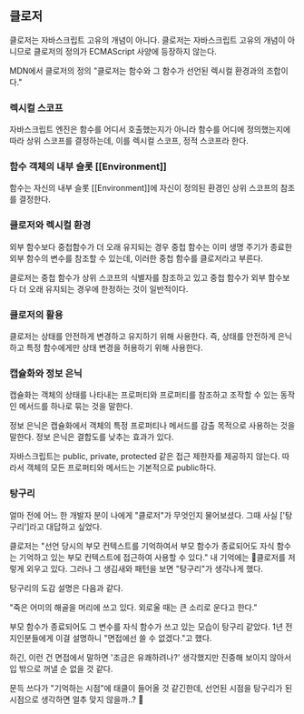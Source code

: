 ## 클로저
클로저는 자바스크립트 고유의 개념이 아니다. 
클로저는 자바스크립트 고유의 개념이 아니므로 클로저의 정의가 ECMAScript 사양에 등장하지 않는다. 

MDN에서 클로저의 정의
"클로저는 함수와 그 함수가 선언된 렉시컬 환경과의 조합이다."

### 렉시컬 스코프
자바스크립트 엔진은 함수를 어디서 호출했는지가 아니라 함수를 어디에 정의했는지에 따라 상위 스코프를 결정하는데, 이를 렉시컬 스코프, 정적 스코프라 한다. 

### 함수 객체의 내부 슬롯 [[Environment]]
함수는 자신의 내부 슬롯 [[Environment]]에 자신이 정의된 환경인 상위 스코프의 참조를 결정한다. 

### 클로저와 렉시컬 환경
외부 함수보다 중첩함수가 더 오래 유지되는 경우 중첩 함수는 이미 생명 주기가 종료한 외부 함수의 변수를 참조할 수 있는데, 이러한 중첩 함수를 클로저라고 부른다.

클로저는 중첩 함수가 상위 스코프의 식별자를 참조하고 있고 중첩 함수가 외부 함수보다 더 오래 유지되는 경우에 한정하는 것이 일반적이다. 

### 클로저의 활용
클로저는 상태를 안전하게 변경하고 유지하기 위해 사용한다.
즉, 상태를 안전하게 은닉하고 특정 함수에게만 상태 변경을 허용하기 위해 사용한다. 

### 캡슐화와 정보 은닉
캡슐화는 객체의 상태를 나타내는 프로퍼티와 프로퍼티를 참조하고 조작할 수 있는 동작인 메서드를 하나로 묶는 것을 말한다. 

정보 은닉은 캡슐화에서 객체의 특정 프로퍼티나 메서드를 감출 목적으로 사용하는 것을 말한다. 정보 은닉은 결합도를 낮추는 효과가 있다. 

자바스크립트는 public, private, protected 같은 접근 제한자를 제공하지 않는다. 따라서 객체의 모든 프로퍼티와 메서드는 기본적으로 public하다. 

### 탕구리
얼마 전에 어느 한 개발자 분이 나에게 "클로저"가 무엇인지 물어보셨다. 
그때 사실 ['탕구리']라고 대답하고 싶었다.

클로저는 "선언 당시의 부모 컨텍스트를 기억하여서 부모 함수가 종료되어도 자식 함수는 기억하고 있는 부모 컨텍스트에 접근하여 사용할 수 있다." 내 기억에는 클로저를 저렇게 외우고 있다. 그러나 그 생김새와 패턴을 보면 "탕구리"가 생각나게 했다.

탕구리의 도감 설명은 다음과 같다.

"죽은 어미의 해골을 머리에 쓰고 있다. 외로울 때는 큰 소리로 운다고 한다."

부모 함수가 종료되어도 그 변수를 자식 함수가 쓰고 있는 모습이 탕구리 같았다. 1년 전 지인분들에게 이걸 설명하니 "면접에선 쓸 수 없겠다."고 했다. 

하긴, 이런 건 면접에서 말하면 '조금은 유쾌하려나?' 생각했지만 진중해 보이지 않아서 입 밖으로 꺼낼 순 없을 것 같다. 

문득 쓰다가 "기억하는 시점"에 태클이 들어올 것 같긴한데, 선언된 시점을 탕구리가 된 시점으로 생각하면 얼추 맞지 않을까..? 🤔